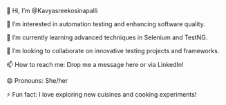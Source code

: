 👋 Hi, I’m @Kavyasreekosinapalli

👀 I’m interested in automation testing and enhancing software quality.

🌱 I’m currently learning advanced techniques in Selenium and TestNG.

💞️ I’m looking to collaborate on innovative testing projects and frameworks.

📫 How to reach me: Drop me a message here or via LinkedIn!

😄 Pronouns: She/her

⚡ Fun fact: I love exploring new cuisines and cooking experiments!

<!---
Kavyasreekosinapalli/Kavyasreekosinapalli is a ✨ special ✨ repository because its `README.md` (this file) appears on your GitHub profile.
You can click the Preview link to take a look at your changes.
--->
